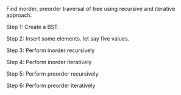 Find inorder, preorder traversal of tree using recursive and iterative approach.

Step 1: Create a BST.

Step 2: Insert some elements. let say five values.

Step 3: Perform inorder recursively

Step 4: Perform inorder iteratively

Step 5: Perform preorder recursively

Step 6: Perform preorder iteratively
